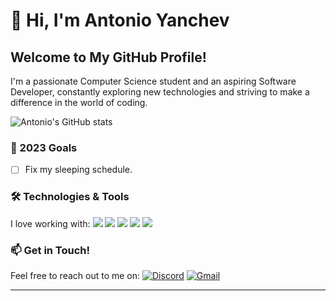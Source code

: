 # 👋 Hi, I'm Antonio Yanchev

## Welcome to My GitHub Profile!

I'm a passionate Computer Science student and an aspiring Software Developer, constantly exploring new technologies and striving to make a difference in the world of coding.

![Antonio's GitHub stats](https://github-readme-stats.vercel.app/api?username=eMhctaCtnaCuoY&show_icons=true&theme=radical)

### 🎯 2023 Goals
- [ ] Fix my sleeping schedule.

### 🛠️ Technologies & Tools
I love working with:
![](https://img.shields.io/badge/Visual%20Studio%20Code-0078d7.svg?style=flat-square&logo=visual-studio-code&logoColor=white)
![](https://img.shields.io/badge/c++-%2300599C.svg?style=flat-square&logo=c%2B%2B&logoColor=white)
![](https://img.shields.io/badge/c-%2300599C.svg?style=flat-square&logo=c&logoColor=white)
![](https://img.shields.io/badge/java-%23ED8B00.svg?style=flat-square&logo=openjdk&logoColor=white)
![](https://img.shields.io/badge/python-3670A0?style=flat-square&logo=python&logoColor=ffdd54)

### 📫 Get in Touch!
Feel free to reach out to me on:
[![Discord](https://img.shields.io/badge/Discord-%235865F2.svg?style=flat-square&logo=discord&logoColor=white)](Your-Discord-Link)
[![Gmail](https://img.shields.io/badge/Gmail-D14836?style=flat-square&logo=gmail&logoColor=white)](mailto:antonio.yanchev@gmail.com)

---
